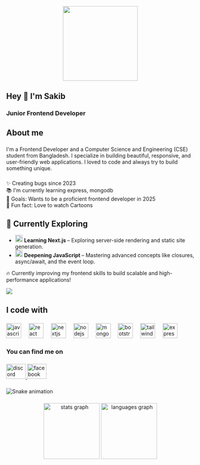 <div align="center">
  <img height="200" src="https://i.ibb.co.com/SBG5FN1/SAKIB-HASAN-1.jpg"  />
</div>

###

<h2 align="left">Hey 👋 I'm Sakib</h2>

###

<h3 align="left">Junior Frontend Developer</h3>

###

<h2 align="left">About me</h2>

###

<p align="left">I'm a Frontend Developer and a Computer Science and Engineering (CSE) student from Bangladesh. I specialize in building beautiful, responsive, and user-friendly web applications. I loved to code and always try to build something unique.</p>

###

<p align="left">✨ Creating bugs since 2023<br>📚 I'm currently learning express, mongodb <br>🎯 Goals: Wants to be a proficient frontend developer in 2025<br>🎲 Fun fact: Love to watch Cartoons</p>

###
<h2>🚀 Currently Exploring</h2>

<ul>
  <li>
    <img src="https://cdn.jsdelivr.net/gh/devicons/devicon/icons/nextjs/nextjs-original.svg" alt="Next.js" width="20"/>
    <strong> Learning Next.js </strong> – Exploring server-side rendering and static site generation.
  </li>
  <li>
    <img src="https://cdn.jsdelivr.net/gh/devicons/devicon/icons/javascript/javascript-original.svg" alt="JavaScript" width="20"/>
    <strong> Deepening JavaScript </strong> – Mastering advanced concepts like closures, async/await, and the event loop.
  </li>
</ul>

<p>
  🔥 Currently improving my frontend skills to build scalable and high-performance applications!
</p>

<img src="https://readme-typing-svg.herokuapp.com?font=Fira+Code&size=18&duration=2500&pause=1000&color=00eeff&width=400&lines=Mastering+JavaScript!;Exploring+Next.js!;Building+Awesome+Projects!">


###

<h2 align="left">I code with</h2>

###

<div align="left">
  <img src="https://cdn.jsdelivr.net/gh/devicons/devicon/icons/javascript/javascript-original.svg" height="40" alt="javascript logo"  />
  <img width="12" />
  <img src="https://cdn.jsdelivr.net/gh/devicons/devicon/icons/react/react-original.svg" height="40" alt="react logo"  />
  <img width="12" />
  <img src="https://cdn.jsdelivr.net/gh/devicons/devicon/icons/nextjs/nextjs-original.svg" height="40" alt="nextjs logo"  />
  <img width="12" />
  <img src="https://cdn.jsdelivr.net/gh/devicons/devicon/icons/nodejs/nodejs-original.svg" height="40" alt="nodejs logo"  />
  <img width="12" />
  <img src="https://cdn.jsdelivr.net/gh/devicons/devicon/icons/mongodb/mongodb-original.svg" height="40" alt="mongodb logo"  />
  <img width="12" />
  <img src="https://cdn.jsdelivr.net/gh/devicons/devicon/icons/bootstrap/bootstrap-original.svg" height="40" alt="bootstrap logo"  />
  <img width="12" />
  <img src="https://cdn.jsdelivr.net/gh/devicons/devicon/icons/tailwindcss/tailwindcss-original-wordmark.svg" height="40" alt="tailwindcss logo"  />
  <img width="12" />
  <img src="https://cdn.jsdelivr.net/gh/devicons/devicon/icons/express/express-original.svg" height="40" alt="express logo"  />
</div>

###

<h3 align="left">You can find me on</h3>

###

<div align="left">
  <a href="https://www.linkedin.com/in/sakib-hasan23dev/" target="_blank">
    <img src="https://raw.githubusercontent.com/maurodesouza/profile-readme-generator/master/src/assets/icons/social/linkedin/default.svg" width="52" height="40" alt="discord logo"  />
  </a>
  <a href="https://web.facebook.com/sakib.hasan.642938" target="_blank">
    <img src="https://raw.githubusercontent.com/maurodesouza/profile-readme-generator/master/src/assets/icons/social/facebook/default.svg" width="52" height="40" alt="facebook logo"  />
  </a>
</div>

###

<img src="https://raw.githubusercontent.com/SakibHasan7439/SakibHasan7439/output/snake.svg" alt="Snake animation" />

###

<div align="center">
  <img src="https://github-readme-stats.vercel.app/api?username=SakibHasan7439&hide_title=false&hide_rank=false&show_icons=true&include_all_commits=true&count_private=true&disable_animations=false&theme=dracula&locale=en&hide_border=false&order=1" height="150" alt="stats graph"  />
  <img src="https://github-readme-stats.vercel.app/api/top-langs?username=SakibHasan7439&locale=en&hide_title=false&layout=compact&card_width=320&langs_count=5&theme=dracula&hide_border=false&order=2" height="150" alt="languages graph"  />
</div>

###
